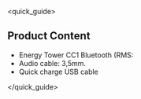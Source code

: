 <quick_guide>
## Product Content

* Energy Tower CC1 Bluetooth (RMS:
* Audio cable: 3,5mm.
* Quick charge USB cable

</quick_guide>
